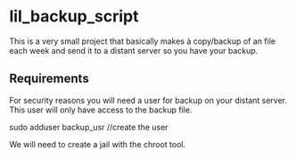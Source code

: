 # lil_backup_script
This is a very small project that basically makes à copy/backup of an file each week and send it to a distant server so you have your backup. 

## Requirements

For security reasons you will need a user for backup on your distant server. This user will only have access to the backup file.

  sudo adduser backup_usr     //create the user 

We will need to create a jail with the chroot tool. 
